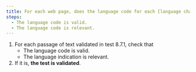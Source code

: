 ```yaml
---
title: For each web page, does the language code for each [language change](#changement-de-langue) meet these conditions?
steps:
  - The language code is valid.
  - The language code is relevant.
---
```


1. For each passage of text validated in test 8.7.1, check that
   - The language code is valid.
   - The language indication is relevant.
2. If it is, **the test is validated**.
